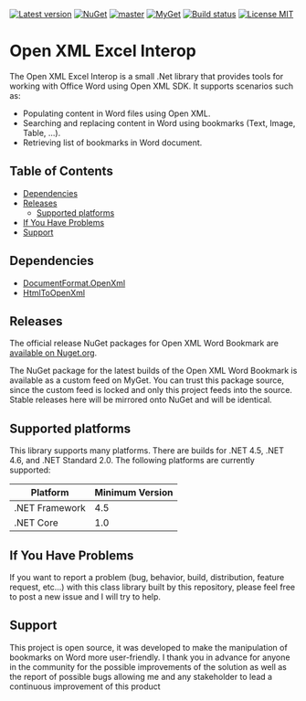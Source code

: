 [![Latest version](https://img.shields.io/nuget/v/ns.openxml.bookmark.svg)](https://www.nuget.org/packages/NS.OpenXml.Bookmark)
[![NuGet](https://img.shields.io/nuget/dt/NS.OpenXml.Bookmark.svg)](https://www.nuget.org/packages/NS.OpenXml.Bookmark)
[![master](https://img.shields.io/azure-devops/build/neosys000/oms/5/master.svg)](https://img.shields.io/azure-devops/build/neosys000/oms/5/master.svg)
[![MyGet](https://img.shields.io/azure-devops/release/neosys000/945dc9e7-47f4-4349-8840-e5f4cffa92e4/2/2.svg)](https://img.shields.io/azure-devops/release/neosys000/945dc9e7-47f4-4349-8840-e5f4cffa92e4/2/2.svg)
[![Build status](https://neosys000.visualstudio.com/OMS/_apis/build/status/NS.OpenXml.Bookmark-CI)](https://neosys000.visualstudio.com/OMS/_build/latest?definitionId=5)
[![License MIT](https://img.shields.io/badge/license-MIT-green.svg)](https://github.com/matif1988/Ns.OpenXml.Bookmark/edit/master/LICENSE)

# Open XML Excel Interop

The Open XML Excel Interop is a small .Net library that provides tools for working with Office Word using Open XML SDK. It supports scenarios such as:
- Populating content in Word files using Open XML.
- Searching and replacing content in Word using bookmarks (Text, Image, Table, ...).
- Retrieving list of bookmarks in Word document.

Table of Contents
-----------------

- [Dependencies](#dependencies)
- [Releases](#releases)
  - [Supported platforms](#supported-platforms)
- [If You Have Problems](#if-you-have-problems)
- [Support](#support)

Dependencies
------------
* [DocumentFormat.OpenXml](https://www.nuget.org/packages/DocumentFormat.OpenXml/)
* [HtmlToOpenXml](https://www.nuget.org/packages/NS.HtmlToOpenXml/)

Releases
--------

The official release NuGet packages for Open XML Word Bookmark are [available on Nuget.org](https://www.nuget.org/packages/NS.OpenXml.Bookmark).

The NuGet package for the latest builds of the Open XML Word Bookmark is available as a custom feed on MyGet. You can trust this package source, since the custom feed is locked and only this project feeds into the source. Stable releases here will be mirrored onto NuGet and will be identical.

Supported platforms
-------------------

This library supports many platforms. There are builds for .NET 4.5, .NET 4.6, and .NET Standard 2.0. The following platforms are currently supported:

|    Platform     | Minimum Version |
|-----------------|-----------------|
| .NET Framework  | 4.5             |
| .NET Core       | 1.0             |


If You Have Problems
--------------------

If you want to report a problem (bug, behavior, build, distribution, feature request, etc...) with this class library built by this repository, please feel free to post a new issue and I will try to help.

Support
-------

This project is open source, it was developed to make the manipulation of bookmarks on Word more user-friendly. I thank you in advance for anyone in the community for the possible improvements of the solution as well as the report of possible bugs allowing me and any stakeholder to lead a continuous improvement of this product


